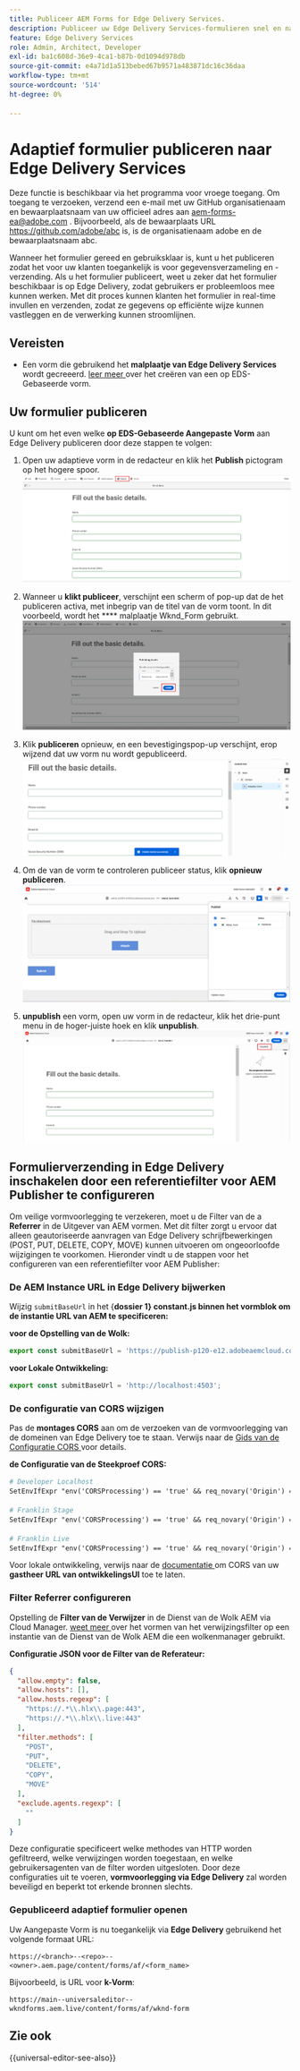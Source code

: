 ```yaml
---
title: Publiceer AEM Forms for Edge Delivery Services.
description: Publiceer uw Edge Delivery Services-formulieren snel en naadloos.
feature: Edge Delivery Services
role: Admin, Architect, Developer
exl-id: ba1c608d-36e9-4ca1-b87b-0d1094d978db
source-git-commit: e4a71d1a513bebed67b9571a483871dc16c36daa
workflow-type: tm+mt
source-wordcount: '514'
ht-degree: 0%

---
```


# Adaptief formulier publiceren naar Edge Delivery Services

<span class="preview"> Deze functie is beschikbaar via het programma voor vroege toegang. Om toegang te verzoeken, verzend een e-mail met uw GitHub organisatienaam en bewaarplaatsnaam van uw officieel adres aan <a href="mailto:aem-forms-ea@adobe.com"> aem-forms-ea@adobe.com </a>. Bijvoorbeeld, als de bewaarplaats URL https://github.com/adobe/abc is, is de organisatienaam adobe en de bewaarplaatsnaam abc.</span>


Wanneer het formulier gereed en gebruiksklaar is, kunt u het publiceren zodat het voor uw klanten toegankelijk is voor gegevensverzameling en -verzending. Als u het formulier publiceert, weet u zeker dat het formulier beschikbaar is op Edge Delivery, zodat gebruikers er probleemloos mee kunnen werken. Met dit proces kunnen klanten het formulier in real-time invullen en verzenden, zodat ze gegevens op efficiënte wijze kunnen vastleggen en de verwerking kunnen stroomlijnen.

## Vereisten

* Een vorm die gebruikend het **malplaatje van Edge Delivery Services** wordt gecreeerd. [ leer meer ](/help/edge/docs/forms/universal-editor/getting-started-universal-editor.md) over het creëren van een op EDS-Gebaseerde vorm.

## Uw formulier publiceren

U kunt om het even welke **op EDS-Gebaseerde Aangepaste Vorm** aan Edge Delivery publiceren door deze stappen te volgen:

<!--1. Select the **Adaptive Form** that you want to publish and click the **Edit** ![edit icon](/help/forms/assets/edit.svg) icon.
   ![Select EDS-Based Form](/help/forms/assets/select-eds-based-form.png)-->

1. Open uw adaptieve vorm in de redacteur en klik het **Publish** pictogram op het hogere spoor.
   ![ klik publiceren ](/help/forms/assets/publish-icon-eds-form.png)

1. Wanneer u **klikt publiceer**, verschijnt een scherm of pop-up dat de het publiceren activa, met inbegrip van de titel van de vorm toont. In dit voorbeeld, wordt het **** malplaatje Wknd_Form gebruikt.
   ![ op Klik publiceren ](/help/forms/assets/on-click-publish.png)

1. Klik **publiceren** opnieuw, en een bevestigingspop-up verschijnt, erop wijzend dat uw vorm nu wordt gepubliceerd.
   ![ publiceer Succes ](/help/forms/assets/publish-success.png)

1. Om de van de vorm te controleren publiceer status, klik **opnieuw publiceren**.
   ![ publiceer Status ](/help/forms/assets/publish-status.png)

1. **unpublish** een vorm, open uw vorm in de redacteur, klik het drie-punt menu in de hoger-juiste hoek en klik **unpublish**.
   ![ Unpublish ](/help/forms/assets/unpublish--form.png)

## Formulierverzending in Edge Delivery inschakelen door een referentiefilter voor AEM Publisher te configureren

Om veilige vormvoorlegging te verzekeren, moet u de Filter van de a **Referrer** in de Uitgever van AEM vormen. Met dit filter zorgt u ervoor dat alleen geautoriseerde aanvragen van Edge Delivery schrijfbewerkingen (POST, PUT, DELETE, COPY, MOVE) kunnen uitvoeren om ongeoorloofde wijzigingen te voorkomen. Hieronder vindt u de stappen voor het configureren van een referentiefilter voor AEM Publisher:

### De AEM Instance URL in Edge Delivery bijwerken

Wijzig `submitBaseUrl` in het {**dossier 1} constant.js binnen het vormblok om de instantie URL van AEM te specificeren:**

**voor de Opstelling van de Wolk:**

```js
export const submitBaseUrl = 'https://publish-p120-e12.adobeaemcloud.com';
```
**voor Lokale Ontwikkeling:**

```js
export const submitBaseUrl = 'http://localhost:4503';
```

### De configuratie van CORS wijzigen

Pas de **montages CORS** aan om de verzoeken van de vormvoorlegging van de domeinen van Edge Delivery toe te staan. Verwijs naar de [ Gids van de Configuratie CORS ](https://experienceleague.adobe.com/en/docs/experience-manager-learn/getting-started-with-aem-headless/deployments/configurations/cors) voor details.

**de Configuratie van de Steekproef CORS:**

```apache
# Developer Localhost
SetEnvIfExpr "env('CORSProcessing') == 'true' && req_novary('Origin') =~ m#(http://localhost(:\d+)?$)#" CORSTrusted=true

# Franklin Stage
SetEnvIfExpr "env('CORSProcessing') == 'true' && req_novary('Origin') =~ m#(https://.*\.hlx\.page$)#" CORSTrusted=true  

# Franklin Live
SetEnvIfExpr "env('CORSProcessing') == 'true' && req_novary('Origin') =~ m#(https://.*\.hlx\.live$)#" CORSTrusted=true
```
Voor lokale ontwikkeling, verwijs naar de [ documentatie ](https://experienceleague.adobe.com/en/docs/experience-manager-cloud-service/content/headless/deployment/referrer-filter) om CORS van uw **gastheer URL van ontwikkelingsUI** toe te laten.

### Filter Referrer configureren

Opstelling de **Filter van de Verwijzer** in de Dienst van de Wolk AEM via Cloud Manager. [ weet meer ](https://experienceleague.adobe.com/en/docs/experience-manager-learn/foundation/security/understand-cross-origin-resource-sharing) over het vormen van het verwijzingsfilter op een instantie van de Dienst van de Wolk AEM die een wolkenmanager gebruikt.

**Configuratie JSON voor de Filter van de Referateur:**

```json
{
  "allow.empty": false,
  "allow.hosts": [],
  "allow.hosts.regexp": [
    "https://.*\\.hlx\\.page:443",
    "https://.*\\.hlx\\.live:443"
  ],
  "filter.methods": [
    "POST",
    "PUT",
    "DELETE",
    "COPY",
    "MOVE"
  ],
  "exclude.agents.regexp": [
    ""
  ]
}
```

Deze configuratie specificeert welke methodes van HTTP worden gefiltreerd, welke verwijzingen worden toegestaan, en welke gebruikersagenten van de filter worden uitgesloten. Door deze configuraties uit te voeren, **vormvoorlegging via Edge Delivery** zal worden beveiligd en beperkt tot erkende bronnen slechts.

### Gepubliceerd adaptief formulier openen

Uw Aangepaste Vorm is nu toegankelijk via **Edge Delivery** gebruikend het volgende formaat URL:

```
https://<branch>--<repo>--<owner>.aem.page/content/forms/af/<form_name>
```

Bijvoorbeeld, is URL voor **k-Vorm**:

```
https://main--universaleditor--wkndforms.aem.live/content/forms/af/wknd-form
```


## Zie ook

{{universal-editor-see-also}}

